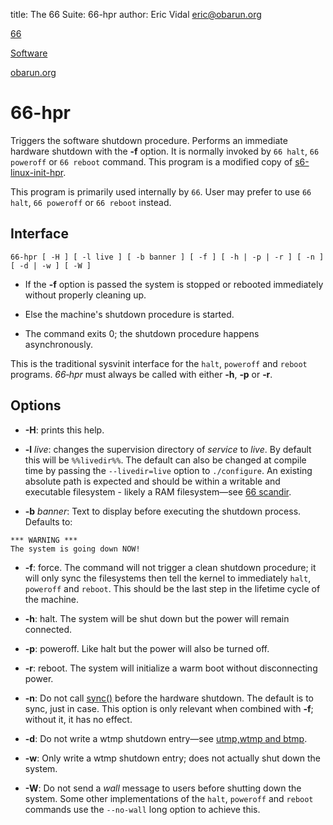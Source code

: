 title: The 66 Suite: 66-hpr
author: Eric Vidal <eric@obarun.org>

[66](index.html)

[Software](https://web.obarun.org/software)

[obarun.org](https://web.obarun.org)

# 66-hpr

Triggers the software shutdown procedure. Performs an immediate hardware shutdown with the **‑f** option. It is normally invoked by `66 halt`, `66 poweroff` or `66 reboot` command. This program is a modified copy of [s6-linux-init-hpr](https://skarnet.org/software/s6-linux-init/s6-linux-init-hpr.html).

This program is primarily used internally by `66`. User may prefer to use `66 halt`, `66 poweroff` or `66 reboot` instead.

## Interface

```
66-hpr [ -H ] [ -l live ] [ -b banner ] [ -f ] [ -h | -p | -r ] [ -n ] [ -d | -w ] [ -W ]
```

- If the **-f** option is passed the system is stopped or rebooted immediately without properly cleaning up.

- Else the machine's shutdown procedure is started.

- The command exits 0; the shutdown procedure happens asynchronously.

This is the traditional sysvinit interface for the `halt`, `poweroff` and `reboot` programs. *66‑hpr* must always be called with either **‑h**, **‑p** or **‑r**.

## Options

- **-H**: prints this help.

- **-l** *live*: changes the supervision directory of *service* to *live*. By default this will be `%%livedir%%`. The default can also be changed at compile time by passing the `--livedir=live` option to `./configure`. An existing absolute path is expected and should be within a writable and executable filesystem - likely a RAM filesystem—see [66 scandir](66-scandir.html).

- **-b** *banner*: Text to display before executing the shutdown process. Defaults to:

```
*** WARNING ***
The system is going down NOW!
```

- **-f**: force. The command will not trigger a clean shutdown procedure; it will only sync the filesystems then tell the kernel to immediately `halt`, `poweroff` and `reboot`. This should be the last step in the lifetime cycle of the machine.

- **-h**: halt. The system will be shut down but the power will remain connected.

- **-p**: poweroff. Like halt but the power will also be turned off.

- **-r**: reboot. The system will initialize a warm boot without disconnecting power.

- **-n**: Do not call [sync()](https://pubs.opengroup.org/onlinepubs/9699919799/functions/sync.html) before the hardware shutdown. The default is to sync, just in case. This option is only relevant when combined with **-f**; without it, it has no effect.

- **-d**: Do not write a wtmp shutdown entry—see [utmp,wtmp and btmp](https://en.wikipedia.org/wiki/Utmp).

- **-w**: Only write a wtmp shutdown entry; does not actually shut down the system.

- **-W**: Do not send a *wall* message to users before shutting down the system. Some other implementations of the `halt`, `poweroff` and `reboot` commands use the `‑‑no‑wall` long option to achieve this.
